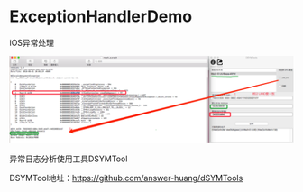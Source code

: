 # ExceptionHandlerDemo
iOS异常处理

![avatar](https://github.com/lipei007/ExceptionHandlerDemo/raw/master/crash_analysis.png)

异常日志分析使用工具DSYMTool

DSYMTool地址：https://github.com/answer-huang/dSYMTools
